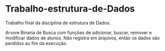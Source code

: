 # Trabalho-estrutura-de-Dados
Trabalho final da disciplina de estrutura de Dados.

Arvore Binaria de Busca com funções de adicionar, buscar, remover e modificar dados de alunos.
Não registra em arquivos, então os dados são perdidos ao fim da execução.
